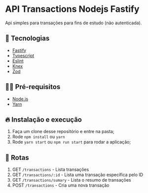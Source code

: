 # API Transactions Nodejs Fastify

Api simples para transações para fins de estudo (não autenticada).

## 🚀 Tecnologias

- [Fastify](https://expressjs.com/pt-br/)
- [Typescript](https://www.typescriptlang.org/)
- [Eslint](https://socket.io/)
- [Knex](https://socket.io/)
- [Zod](https://socket.io/)

## ✋🏻 Pré-requisitos

- [Node.js](https://nodejs.org/en/)
- [Yarn](classic.yarnpkg.com/en/docs/install)

## 🔥 Instalação e execução

1. Faça um clone desse repositório e entre na pasta;
2. Rode `npm install` ou `yarn`
3. Rode `yarn start` ou `npm run start` para rodar a aplicação;

## 🚀 Rotas

1. GET `/transactions` - Lista transações
2. GET `/transactions/:id` - Lista uma transação específica pelo ID
3. GET `/transactions/sumary` - Lista o resumo de transações
3. POST `/transactions` - Cria uma nova transação